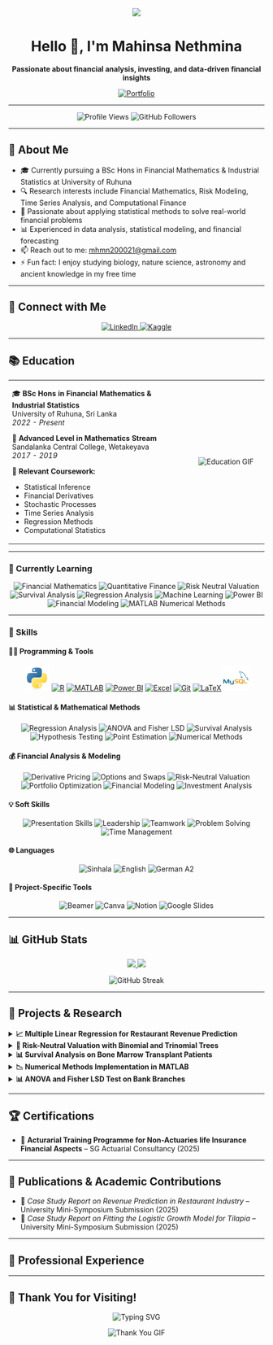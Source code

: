 <p align="center">
  <img src="https://github.com/7oSkaaa/7oSkaaa/blob/main/Images/about_me.gif?raw=true" width="50px">
  
<p align="center">
  <h1 align="center">Hello 👋, I'm Mahinsa Nethmina</h1>
</p>

<p align="center">
  <b>Passionate about financial analysis, investing, and data-driven financial insights</b>
</p>

<p align="center">
  <a href="https://mhmnp2021.github.io/portfolio.github.io/" target="_blank">
    <img src="https://img.shields.io/badge/Portfolio-FF5722?style=for-the-badge&logo=todoist&logoColor=white" alt="Portfolio"/>
  </a>
</p>

---

<p align="center">
  <img src="https://komarev.com/ghpvc/?username=mhmnp2021&label=Profile%20views&color=0e75b6&style=flat" alt="Profile Views" />
  <img src="https://img.shields.io/github/followers/mhmnp2021?label=Followers&style=social" alt="GitHub Followers" />
</p>

---

## 📖 About Me

- 🎓 Currently pursuing a BSc Hons in Financial Mathematics & Industrial Statistics at University of Ruhuna
- 🔍 Research interests include Financial Mathematics, Risk Modeling, Time Series Analysis, and Computational Finance
- 🌱 Passionate about applying statistical methods to solve real-world financial problems
- 📊 Experienced in data analysis, statistical modeling, and financial forecasting
- 📫 Reach out to me: mhmn200021@gmail.com
- ⚡ Fun fact: I enjoy studying biology, nature science, astronomy and ancient knowledge in my free time

---

## 🌟 Connect with Me

<p align="center">
  <a href="https://www.linkedin.com/in/mahinsa-nethmina-451284288/" target="_blank">
    <img src="https://img.shields.io/badge/LinkedIn-0A66C2?style=for-the-badge&logo=linkedin&logoColor=white" alt="LinkedIn"/>
  </a>
  <a href="https://kaggle.com/mahinsanethmina" target="_blank">
    <img src="https://img.shields.io/badge/Kaggle-20BEFF?style=for-the-badge&logo=kaggle&logoColor=white" alt="Kaggle"/>
  </a>
</p>

---

## 📚 Education

<table>
  <tr>
    <td width="70%">
      <p>
        🎓 <b>BSc Hons in Financial Mathematics & Industrial Statistics</b><br>
        University of Ruhuna, Sri Lanka<br>
        <i>2022 - Present</i>
      </p>
      <p>
        🏫 <b>Advanced Level in Mathematics Stream</b><br>
        Sandalanka Central College, Wetakeyava<br>
        <i>2017 - 2019</i>
      </p>
      <p>
        📜 <b>Relevant Coursework:</b>
        <ul>
          <li>Statistical Inference</li>
          <li>Financial Derivatives</li>
          <li>Stochastic Processes</li>
          <li>Time Series Analysis</li>
          <li>Regression Methods</li>
          <li>Computational Statistics</li>
        </ul>
      </p>
    </td>
    <td align="center" width="30%">
      <img src="https://media.giphy.com/media/l46Cy1rHbQ92uuLXa/giphy.gif" width="100%" alt="Education GIF">
    </td>
  </tr>
</table>

---

### 🧠 Currently Learning
<p align="center">
  <img src="https://img.shields.io/badge/Financial_Mathematics-003366?style=for-the-badge&logo=bookstack&logoColor=white" alt="Financial Mathematics"/>
  <img src="https://img.shields.io/badge/Quantitative_Finance-239120?style=for-the-badge&logo=quantconnect&logoColor=white" alt="Quantitative Finance"/>
  <img src="https://img.shields.io/badge/Risk_Neutral_Valuation-00758F?style=for-the-badge&logo=readthedocs&logoColor=white" alt="Risk Neutral Valuation"/>
  <img src="https://img.shields.io/badge/Survival_Analysis-6A1B9A?style=for-the-badge&logo=r-project&logoColor=white" alt="Survival Analysis"/>
  <img src="https://img.shields.io/badge/Regression_Analysis-1E88E5?style=for-the-badge&logo=python&logoColor=white" alt="Regression Analysis"/>
  <img src="https://img.shields.io/badge/Machine_Learning-BB001B?style=for-the-badge&logo=scikit-learn&logoColor=white" alt="Machine Learning"/>
  <img src="https://img.shields.io/badge/Power_BI-F2C811?style=for-the-badge&logo=powerbi&logoColor=black" alt="Power BI"/>
  <img src="https://img.shields.io/badge/Financial_Modeling-0A66C2?style=for-the-badge&logo=linkedin&logoColor=white" alt="Financial Modeling"/>
  <img src="https://img.shields.io/badge/Matlab_Numerical_Methods-FF6F00?style=for-the-badge&logo=mathworks&logoColor=white" alt="MATLAB Numerical Methods"/>
</p>

---

### 🔧 Skills

#### 👨‍💻 Programming & Tools
<p align="center">
  <a href="https://www.python.org" target="_blank"><img src="https://raw.githubusercontent.com/devicons/devicon/master/icons/python/python-original.svg" alt="Python" width="50"/></a>
  <a href="https://www.r-project.org/" target="_blank"><img src="https://www.r-project.org/logo/Rlogo.svg" alt="R" width="50"/></a>
  <a href="https://www.mathworks.com/" target="_blank"><img src="https://upload.wikimedia.org/wikipedia/commons/2/21/Matlab_Logo.png" alt="MATLAB" width="50"/></a>
  <a href="https://powerbi.microsoft.com/" target="_blank"><img src="https://upload.wikimedia.org/wikipedia/commons/c/cf/Power_bi_logo_black.svg" alt="Power BI" width="50"/></a>
  <a href="https://www.microsoft.com/en-us/microsoft-365/excel" target="_blank"><img src="https://upload.wikimedia.org/wikipedia/commons/3/34/Microsoft_Office_Excel_%282019%E2%80%93present%29.svg" alt="Excel" width="50"/></a>
  <a href="https://git-scm.com/" target="_blank"><img src="https://www.vectorlogo.zone/logos/git-scm/git-scm-icon.svg" alt="Git" width="50"/></a>
  <a href="https://www.latex-project.org/" target="_blank"><img src="https://upload.wikimedia.org/wikipedia/commons/9/92/LaTeX_logo.svg" alt="LaTeX" width="50"/></a>
  <a href="https://www.mysql.com/" target="_blank"><img src="https://raw.githubusercontent.com/devicons/devicon/master/icons/mysql/mysql-original-wordmark.svg" alt="MySQL" width="50"/></a>
</p>

#### 📊 Statistical & Mathematical Methods
<p align="center">
  <img src="https://img.shields.io/badge/Regression_Analysis-5C2D91?style=for-the-badge" alt="Regression Analysis"/>
  <img src="https://img.shields.io/badge/ANOVA_&_Fisher_LSD-007ACC?style=for-the-badge" alt="ANOVA and Fisher LSD"/>
  <img src="https://img.shields.io/badge/Survival_Analysis-8E24AA?style=for-the-badge" alt="Survival Analysis"/>
  <img src="https://img.shields.io/badge/Hypothesis_Testing-00979D?style=for-the-badge" alt="Hypothesis Testing"/>
  <img src="https://img.shields.io/badge/Point_Estimation_Methods-00695C?style=for-the-badge" alt="Point Estimation"/>
  <img src="https://img.shields.io/badge/Numerical_Methods-1E88E5?style=for-the-badge" alt="Numerical Methods"/>
</p>

#### 💰 Financial Analysis & Modeling
<p align="center">
  <img src="https://img.shields.io/badge/Derivative_Pricing-512BD4?style=for-the-badge" alt="Derivative Pricing"/>
  <img src="https://img.shields.io/badge/Options_&_Swaps-FF6F00?style=for-the-badge" alt="Options and Swaps"/>
  <img src="https://img.shields.io/badge/Risk_Neutral_Valuation-1976D2?style=for-the-badge" alt="Risk-Neutral Valuation"/>
  <img src="https://img.shields.io/badge/Portfolio_Optimization-0078D7?style=for-the-badge" alt="Portfolio Optimization"/>
  <img src="https://img.shields.io/badge/Financial_Modeling-00C7B7?style=for-the-badge" alt="Financial Modeling"/>
  <img src="https://img.shields.io/badge/Investment_Analysis-33691E?style=for-the-badge" alt="Investment Analysis"/>
</p>

#### 💡 Soft Skills
<p align="center">
  <img src="https://img.shields.io/badge/Presentation_Skills-4CAF50?style=for-the-badge" alt="Presentation Skills"/>
  <img src="https://img.shields.io/badge/Leadership-673AB7?style=for-the-badge" alt="Leadership"/>
  <img src="https://img.shields.io/badge/Teamwork-2196F3?style=for-the-badge" alt="Teamwork"/>
  <img src="https://img.shields.io/badge/Problem_Solving-FF9800?style=for-the-badge" alt="Problem Solving"/>
  <img src="https://img.shields.io/badge/Time_Management-009688?style=for-the-badge" alt="Time Management"/>
</p>

#### 🌐 Languages
<p align="center">
  <img src="https://img.shields.io/badge/Sinhala-Native-green?style=for-the-badge" alt="Sinhala"/>
  <img src="https://img.shields.io/badge/English-Advanced-blue?style=for-the-badge" alt="English"/>
  <img src="https://img.shields.io/badge/German-A2-yellow?style=for-the-badge" alt="German A2"/>
</p>

#### 🧰 Project-Specific Tools
<p align="center">
  <img src="https://img.shields.io/badge/Beamer_(LaTeX)-795548?style=for-the-badge" alt="Beamer"/>
  <img src="https://img.shields.io/badge/Canva-00C4CC?style=for-the-badge&logo=canva&logoColor=white" alt="Canva"/>
  <img src="https://img.shields.io/badge/Notion-000000?style=for-the-badge&logo=notion&logoColor=white" alt="Notion"/>
  <img src="https://img.shields.io/badge/Google_Slides-34A853?style=for-the-badge&logo=google-slides&logoColor=white" alt="Google Slides"/>
</p>

---

## 📊 GitHub Stats

<div align="center">
  <a href="https://github.com/mhmnp2021">
    <img height="180em" src="https://github-readme-stats.vercel.app/api?username=mhmnp2021&show_icons=true&theme=radical&include_all_commits=true&count_private=true"/>
    <img height="180em" src="https://github-readme-stats.vercel.app/api/top-langs/?username=mhmnp2021&layout=compact&langs_count=7&theme=radical"/>
  </a>
</div>

<p align="center">
  <img src="https://github-readme-streak-stats.herokuapp.com/?user=mhmnp2021&theme=radical" alt="GitHub Streak" />
</p>

---

## 💼 Projects & Research

<details>
<summary><b>📈 Multiple Linear Regression for Restaurant Revenue Prediction</b></summary>
<br>
Developed multiple linear regression models to predict restaurant revenue using variables such as marketing spend, promotions, number of customers, and menu price. Analysis and model selection were performed using R.
<br><br>
<b>Key Features:</b>
<ul>
  <li>Performed EDA and correlation analysis to identify significant predictors</li>
  <li>Built 15 regression models and applied forward & backward stepwise selection</li>
  <li>Generated prediction intervals and confidence intervals for revenue estimation</li>
  <li>Used model diagnostics (adjusted R², RMSE, residual plots) for evaluation</li>
  <li>Visualized results using ggplot2 and presented in final report</li>
</ul>
</details>

<details>
<summary><b>🧮 Risk-Neutral Valuation with Binomial and Trinomial Trees</b></summary>
<br>
Manually implemented two-step and three-step binomial and trinomial trees to price European and American call/put options using the risk-neutral valuation principle. Verified results using textbook examples.
<br><br>
<b>Key Features:</b>
<ul>
  <li>Calculated option values step-by-step without software</li>
  <li>Compared values for European vs American options</li>
  <li>Solid understanding of backward induction and payoff functions</li>
  <li>Based on Hull’s “Options, Futures, and Other Derivatives” (9th Edition)</li>
</ul>
</details>

<details>
<summary><b>📊 Survival Analysis on Bone Marrow Transplant Patients</b></summary>
<br>
Analyzed survival data from the 'bmt' dataset using Kaplan-Meier and Nelson-Aalen estimators in R. Estimated survival functions, cumulative hazards, and mean/median survival time with 95% CIs.
<br><br>
<b>Key Features:</b>
<ul>
  <li>Used survival and KMsurv packages for estimation</li>
  <li>Generated and interpreted Kaplan-Meier plots</li>
  <li>Calculated cumulative hazard rates using Nelson-Aalen method</li>
  <li>Reported confidence intervals and mean survival time</li>
</ul>
</details>

<details>
<summary><b>📉 Numerical Methods Implementation in MATLAB</b></summary>
<br>
Implemented numerical techniques such as Euler’s Method, LU Factorization (Doolittle, Crout, Cholesky), and Jacobi Iteration to solve linear systems and differential equations.
<br><br>
<b>Key Features:</b>
<ul>
  <li>Wrote MATLAB scripts for solving IVPs using Euler’s method</li>
  <li>Compared numerical approximations with exact solutions graphically</li>
  <li>Applied LU decomposition methods to real matrix problems</li>
  <li>Visualized convergence in Jacobi iteration</li>
</ul>
</details>

<details>
<summary><b>📊 ANOVA and Fisher LSD Test on Bank Branches</b></summary>
<br>
Assessed customer satisfaction differences across three bank branches using one-way ANOVA and post-hoc analysis (Fisher’s Least Significant Difference) in R.
<br><br>
<b>Key Features:</b>
<ul>
  <li>Performed normality and homogeneity tests</li>
  <li>Conducted ANOVA to test for significant mean differences</li>
  <li>Applied Fisher LSD test to identify specific group differences</li>
  <li>Summarized findings with visual plots and descriptive statistics</li>
</ul>
</details>

---

## 🏆 Certifications

- 🏅 **Acturarial Training Programme for Non-Actuaries life Insurance Financial Aspects** – SG Actuarial Consultancy (2025)  
  
---

## 📜 Publications & Academic Contributions

- 📄 *Case Study Report on Revenue Prediction in Restaurant Industry* – University Mini-Symposium Submission (2025)
- 📄 *Case Study Report on Fitting the Logistic Growth Model for Tilapia* – University Mini-Symposium Submission (2025)

---

## 💼 Professional Experience
<!--
<details>
<summary><b>Research Assistant</b> – Dept. of Statistics, University of Ruhuna (2023–Present)</summary>
<ul>
  <li>Assisted in survival analysis and time series model implementation</li>
  <li>Supported faculty in academic research and data handling</li>
  <li>Prepared LaTeX Beamer presentations for research dissemination</li>
  <li>Collaborated in statistical projects involving R and MATLAB</li>
</ul>
</details>
-->
---

## 🌌 Thank You for Visiting!

<div align="center">
  <img src="https://readme-typing-svg.herokuapp.com?font=Fira+Code&size=24&pause=1000&color=4C52F7&width=500&lines=Exploring+the+world+through+numbers;Turning+data+into+financial+insights;Keep+Learning+%26+Stay+Curious+%F0%9F%A7%A0" alt="Typing SVG" />
</div>

<p align="center">
  <img src="https://media.giphy.com/media/3oKIPEqDGUULpEU0aQ/giphy.gif" width="200px" alt="Thank You GIF">
</p>
